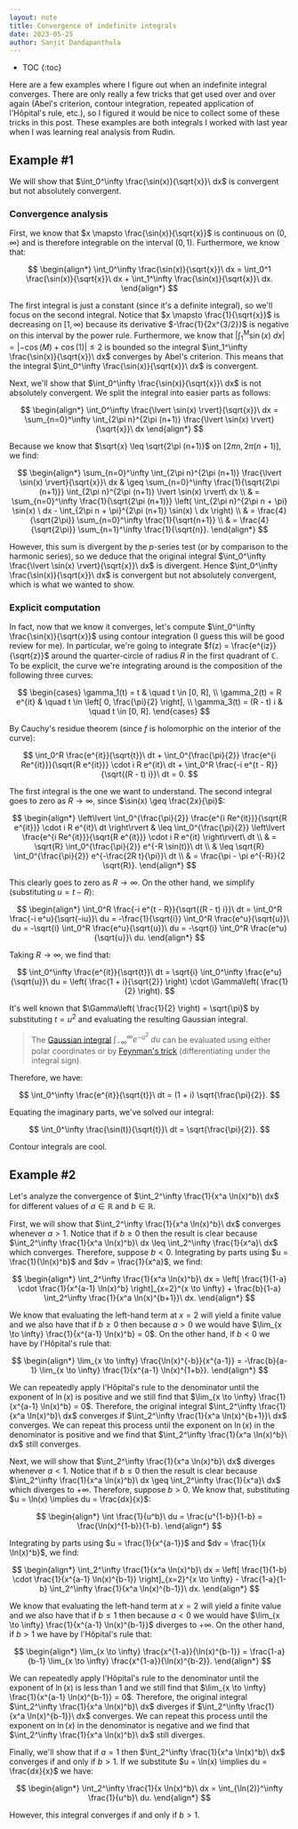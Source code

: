 ```yaml
---
layout: note
title: Convergence of indefinite integrals
date: 2023-05-25
author: Sanjit Dandapanthula
---
```


- TOC
{:toc}

Here are a few examples where I figure out when an indefinite integral converges. There are only really a few tricks that get used over and over again (Abel's criterion, contour integration, repeated application of l'Hôpital's rule, etc.), so I figured it would be nice to collect some of these tricks in this post. These examples are both integrals I worked with last year when I was learning real analysis from Rudin.

## Example #1

We will show that $\int_0^\infty \frac{\sin(x)}{\sqrt{x}}\ dx$ is convergent but not absolutely convergent.

### Convergence analysis

First, we know that $x \mapsto \frac{\sin(x)}{\sqrt{x}}$ is continuous on $(0, \infty)$ and is therefore integrable on the interval $(0, 1)$. Furthermore, we know that:

$$
\begin{align*}
    \int_0^\infty \frac{\sin(x)}{\sqrt{x}}\ dx = \int_0^1 \frac{\sin(x)}{\sqrt{x}}\ dx + \int_1^\infty \frac{\sin(x)}{\sqrt{x}}\ dx.
\end{align*}
$$

The first integral is just a constant (since it's a definite integral), so we'll focus on the second integral. Notice that $x \mapsto \frac{1}{\sqrt{x}}$ is decreasing on $[1, \infty)$ because its derivative $-\frac{1}{2x^{3/2}}$ is negative on this interval by the power rule. Furthermore, we know that $\left\lvert \int_1^M \sin(x)\ dx \right\rvert = \lvert -\cos(M) + \cos(1) \rvert \leq 2$ is bounded so the integral $\int_1^\infty \frac{\sin(x)}{\sqrt{x}}\ dx$ converges by Abel's criterion. This means that the integral $\int_0^\infty \frac{\sin(x)}{\sqrt{x}}\ dx$ is convergent.

Next, we'll show that $\int_0^\infty \frac{\sin(x)}{\sqrt{x}}\ dx$ is not absolutely convergent. We split the integral into easier parts as follows:

$$
\begin{align*}
    \int_0^\infty \frac{\lvert \sin(x) \rvert}{\sqrt{x}}\ dx
    = \sum_{n=0}^\infty \int_{2\pi n}^{2\pi (n+1)} \frac{\lvert \sin(x) \rvert}{\sqrt{x}}\ dx
\end{align*}
$$

Because we know that $\sqrt{x} \leq \sqrt{2\pi (n+1)}$ on $[2\pi n, 2\pi (n+1)]$, we find:

$$
\begin{align*}
    \sum_{n=0}^\infty \int_{2\pi n}^{2\pi (n+1)} \frac{\lvert \sin(x) \rvert}{\sqrt{x}}\ dx
     & \geq \sum_{n=0}^\infty \frac{1}{\sqrt{2\pi (n+1)}} \int_{2\pi n}^{2\pi (n+1)} \lvert \sin(x) \rvert\ dx \\
     & = \sum_{n=0}^\infty \frac{1}{\sqrt{2\pi (n+1)}} \left( \int_{2\pi n}^{2\pi n + \pi} \sin(x) \ dx
    - \int_{2\pi n + \pi}^{2\pi (n+1)} \sin(x) \ dx \right)                                                    \\
     & = \frac{4}{\sqrt{2\pi}} \sum_{n=0}^\infty \frac{1}{\sqrt{n+1}}                                          \\
     & = \frac{4}{\sqrt{2\pi}} \sum_{n=1}^\infty \frac{1}{\sqrt{n}}.
\end{align*}
$$

However, this sum is divergent by the $p$-series test (or by comparison to the harmonic series), so we deduce that the original integral $\int_0^\infty \frac{\lvert \sin(x) \rvert}{\sqrt{x}}\ dx$ is divergent. Hence $\int_0^\infty \frac{\sin(x)}{\sqrt{x}}\ dx$ is convergent but not absolutely convergent, which is what we wanted to show.

### Explicit computation

In fact, now that we know it converges, let's compute $\int_0^\infty \frac{\sin(x)}{\sqrt{x}}$ using contour integration (I guess this will be good review for me). In particular, we're going to integrate $f(z) = \frac{e^{iz}}{\sqrt{z}}$ around the quarter-circle of radius $R$ in the first quadrant of $\mathbb{C}$. To be explicit, the curve we're integrating around is the composition of the following three curves:

$$
\begin{cases}
    \gamma_1(t) = t & \quad t \in [0, R], \\
    \gamma_2(t) = R e^{it} & \quad t \in \left[ 0, \frac{\pi}{2} \right], \\
    \gamma_3(t) = (R - t) i & \quad t \in [0, R].
\end{cases}
$$

By Cauchy's residue theorem (since $f$ is holomorphic on the interior of the curve):

$$
\int_0^R \frac{e^{it}}{\sqrt{t}}\ dt + \int_0^{\frac{\pi}{2}} \frac{e^{i Re^{it}}}{\sqrt{R e^{it}}} \cdot i R e^{it}\ dt + \int_0^R \frac{-i e^{t - R}}{\sqrt{(R - t) i}}\ dt
= 0.
$$

The first integral is the one we want to understand. The second integral goes to zero as $R \to \infty$, since $\sin(x) \geq \frac{2x}{\pi}$:

$$
\begin{align*}
    \left\lvert \int_0^{\frac{\pi}{2}} \frac{e^{i Re^{it}}}{\sqrt{R e^{it}}} \cdot i R e^{it}\ dt \right\rvert
    & \leq \int_0^{\frac{\pi}{2}} \left\lvert \frac{e^{i Re^{it}}}{\sqrt{R e^{it}}} \cdot i R e^{it} \right\rvert\ dt \\
    & = \sqrt{R} \int_0^{\frac{\pi}{2}} e^{-R \sin(t)}\ dt \\
    & \leq \sqrt{R} \int_0^{\frac{\pi}{2}} e^{-\frac{2R t}{\pi}}\ dt \\
    & = \frac{\pi - \pi e^{-R}}{2 \sqrt{R}}.
\end{align*}
$$

This clearly goes to zero as $R \to \infty$. On the other hand, we simplify (substituting $u = t - R$):

$$
\begin{align*}
    \int_0^R \frac{-i e^{t - R}}{\sqrt{(R - t) i}}\ dt
    = \int_0^R \frac{-i e^u}{\sqrt{-iu}}\ du
    = -\frac{1}{\sqrt{i}} \int_0^R \frac{e^u}{\sqrt{u}}\ du
    = -\sqrt{i} \int_0^R \frac{e^u}{\sqrt{u}}\ du
    = -\sqrt{i} \int_0^R \frac{e^u}{\sqrt{u}}\ du.
\end{align*}
$$

Taking $R \to \infty$, we find that:

$$
\int_0^\infty \frac{e^{it}}{\sqrt{t}}\ dt = \sqrt{i} \int_0^\infty \frac{e^u}{\sqrt{u}}\ du = \left( \frac{1 + i}{\sqrt{2}} \right) \cdot \Gamma\left( \frac{1}{2} \right).
$$

It's well known that $\Gamma\left( \frac{1}{2} \right) = \sqrt{\pi}$ by substituting $t = u^2$ and evaluating the resulting Gaussian integral.

> The [Gaussian integral](https://en.wikipedia.org/wiki/Gaussian_integral) $\int_{-\infty}^\infty e^{-u^2}\ du$ can be evaluated using either polar coordinates or by [Feynman's trick](https://web.williams.edu/Mathematics/lg5/Feynman.pdf) (differentiating under the integral sign).

Therefore, we have:

$$
\int_0^\infty \frac{e^{it}}{\sqrt{t}}\ dt = (1 + i) \sqrt{\frac{\pi}{2}}.
$$

Equating the imaginary parts, we've solved our integral:

$$
\int_0^\infty \frac{\sin(t)}{\sqrt{t}}\ dt = \sqrt{\frac{\pi}{2}}.
$$

Contour integrals are cool.

## Example #2

Let's analyze the convergence of $\int_2^\infty \frac{1}{x^a \ln(x)^b}\ dx$ for different values of $a \in \mathbb{R}$ and $b \in \mathbb{R}$.

First, we will show that $\int_2^\infty \frac{1}{x^a \ln(x)^b}\ dx$ converges whenever $a > 1$. Notice that if $b \geq 0$ then the result is clear because $\int_2^\infty \frac{1}{x^a \ln(x)^b}\ dx \leq \int_2^\infty \frac{1}{x^a}\ dx$ which converges. Therefore, suppose $b < 0$. Integrating by parts using $u = \frac{1}{\ln(x)^b}$ and $dv = \frac{1}{x^a}$, we find:

$$
\begin{align*}
    \int_2^\infty \frac{1}{x^a \ln(x)^b}\ dx
    = \left[ \frac{1}{1-a} \cdot \frac{1}{x^{a-1} \ln(x)^b} \right]_{x=2}^{x \to \infty} + \frac{b}{1-a} \int_2^\infty \frac{1}{x^a \ln(x)^{b+1}}\ dx.
\end{align*}
$$

We know that evaluating the left-hand term at $x = 2$ will yield a finite value and we also have that if $b \geq 0$ then because $a > 0$ we would have $\lim_{x \to \infty} \frac{1}{x^{a-1} \ln(x)^b} = 0$. On the other hand, if $b < 0$ we have by l'Hôpital's rule that:

$$
\begin{align*}
    \lim_{x \to \infty} \frac{\ln(x)^{-b}}{x^{a-1}}
    = -\frac{b}{a-1} \lim_{x \to \infty} \frac{1}{x^{a-1} \ln(x)^{1+b}}.
\end{align*}
$$

We can repeatedly apply l'Hôpital's rule to the denominator until the exponent of $\ln(x)$ is positive and we still find that $\lim_{x \to \infty} \frac{1}{x^{a-1} \ln(x)^b} = 0$. Therefore, the original integral $\int_2^\infty \frac{1}{x^a \ln(x)^b}\ dx$ converges if $\int_2^\infty \frac{1}{x^a \ln(x)^{b+1}}\ dx$ converges. We can repeat this process until the exponent on $\ln(x)$ in the denominator is positive and we find that $\int_2^\infty \frac{1}{x^a \ln(x)^b}\ dx$ still converges.

Next, we will show that $\int_2^\infty \frac{1}{x^a \ln(x)^b}\ dx$ diverges whenever $a < 1$. Notice that if $b \leq 0$ then the result is clear because $\int_2^\infty \frac{1}{x^a \ln(x)^b}\ dx \geq \int_2^\infty \frac{1}{x^a}\ dx$ which diverges to $+\infty$. Therefore, suppose $b > 0$. We know that, substituting $u = \ln(x) \implies du = \frac{dx}{x}$:

$$
\begin{align*}
    \int \frac{1}{u^b}\ du = \frac{u^{1-b}}{1-b} = \frac{\ln(x)^{1-b}}{1-b}.
\end{align*}
$$

Integrating by parts using $u = \frac{1}{x^{a-1}}$ and $dv = \frac{1}{x \ln(x)^b}$, we find:

$$
\begin{align*}
    \int_2^\infty \frac{1}{x^a \ln(x)^b}\ dx
    = \left[ \frac{1}{1-b} \cdot \frac{1}{x^{a-1} \ln(x)^{b-1}} \right]_{x=2}^{x \to \infty} - \frac{1-a}{1-b} \int_2^\infty \frac{1}{x^a \ln(x)^{b-1}}\ dx.
\end{align*}
$$

We know that evaluating the left-hand term at $x = 2$ will yield a finite value and we also have that if $b \leq 1$ then because $a < 0$ we would have $\lim_{x \to \infty} \frac{1}{x^{a-1} \ln(x)^{b-1}}$ diverges to $+\infty$. On the other hand, if $b > 1$ we have by l'Hôpital's rule that:

$$
\begin{align*}
    \lim_{x \to \infty} \frac{x^{1-a}}{\ln(x)^{b-1}}
    = \frac{1-a}{b-1} \lim_{x \to \infty} \frac{x^{1-a}}{\ln(x)^{b-2}}.
\end{align*}
$$

We can repeatedly apply l'Hôpital's rule to the denominator until the exponent of $\ln(x)$ is less than 1 and we still find that $\lim_{x \to \infty} \frac{1}{x^{a-1} \ln(x)^{b-1}} = 0$. Therefore, the original integral $\int_2^\infty \frac{1}{x^a \ln(x)^b}\ dx$ diverges if $\int_2^\infty \frac{1}{x^a \ln(x)^{b-1}}\ dx$ converges. We can repeat this process until the exponent on $\ln(x)$ in the denominator is negative and we find that $\int_2^\infty \frac{1}{x^a \ln(x)^b}\ dx$ still diverges.

Finally, we'll show that if $a = 1$ then $\int_2^\infty \frac{1}{x^a \ln(x)^b}\ dx$ converges if and only if $b > 1$. If we substitute $u = \ln(x) \implies du = \frac{dx}{x}$ we have:

$$
\begin{align*}
    \int_2^\infty \frac{1}{x \ln(x)^b}\ dx = \int_{\ln(2)}^\infty \frac{1}{u^b}\ du.
\end{align*}
$$

However, this integral converges if and only if $b > 1$.
